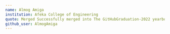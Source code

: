 ```yaml
---
name: Almog Amiga
institution: Afeka College of Engineering
quote: Merged Successfully merged into The GitHubGraduation-2022 yearbook
github_user: AlmogAmiga
---
```

